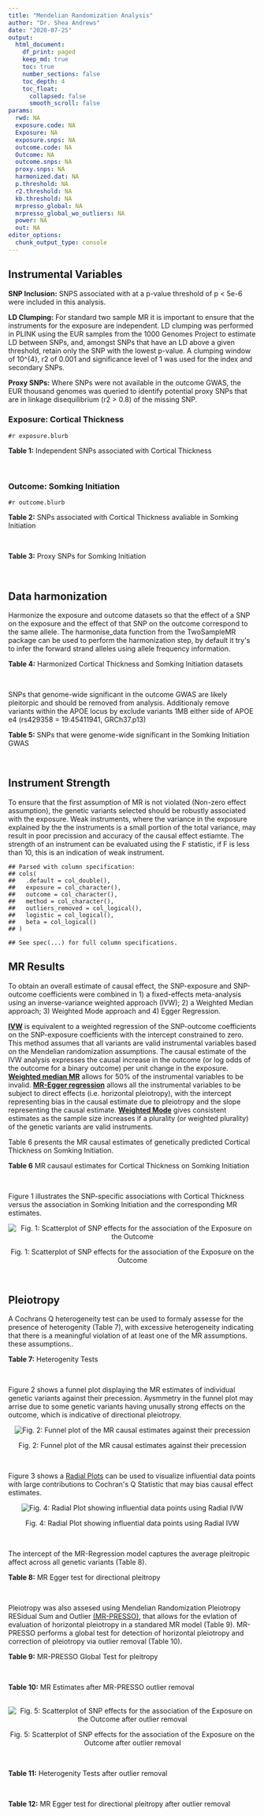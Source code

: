 ```yaml
---
title: "Mendelian Randomization Analysis"
author: "Dr. Shea Andrews"
date: "2020-07-25"
output:
  html_document:
    df_print: paged
    keep_md: true
    toc: true
    number_sections: false
    toc_depth: 4
    toc_float:
      collapsed: false
      smooth_scroll: false
params:
  rwd: NA
  exposure.code: NA
  Exposure: NA
  exposure.snps: NA
  outcome.code: NA
  Outcome: NA
  outcome.snps: NA
  proxy.snps: NA
  harmonized.dat: NA
  p.threshold: NA
  r2.threshold: NA
  kb.threshold: NA
  mrpresso_global: NA
  mrpresso_global_wo_outliers: NA
  power: NA
  out: NA
editor_options:
  chunk_output_type: console
---
```







## Instrumental Variables
**SNP Inclusion:** SNPS associated with at a p-value threshold of p < 5e-6 were included in this analysis.
<br>

**LD Clumping:** For standard two sample MR it is important to ensure that the instruments for the exposure are independent. LD clumping was performed in PLINK using the EUR samples from the 1000 Genomes Project to estimate LD between SNPs, and, amongst SNPs that have an LD above a given threshold, retain only the SNP with the lowest p-value. A clumping window of 10^{4}, r2 of 0.001 and significance level of 1 was used for the index and secondary SNPs.
<br>

**Proxy SNPs:** Where SNPs were not available in the outcome GWAS, the EUR thousand genomes was queried to identify potential proxy SNPs that are in linkage disequilibrium (r2 > 0.8) of the missing SNP.
<br>

### Exposure: Cortical Thickness
`#r exposure.blurb`
<br>

**Table 1:** Independent SNPs associated with Cortical Thickness
<div data-pagedtable="false">
  <script data-pagedtable-source type="application/json">
{"columns":[{"label":["SNP"],"name":[1],"type":["chr"],"align":["left"]},{"label":["CHROM"],"name":[2],"type":["dbl"],"align":["right"]},{"label":["POS"],"name":[3],"type":["dbl"],"align":["right"]},{"label":["REF"],"name":[4],"type":["chr"],"align":["left"]},{"label":["ALT"],"name":[5],"type":["chr"],"align":["left"]},{"label":["AF"],"name":[6],"type":["dbl"],"align":["right"]},{"label":["BETA"],"name":[7],"type":["dbl"],"align":["right"]},{"label":["SE"],"name":[8],"type":["dbl"],"align":["right"]},{"label":["Z"],"name":[9],"type":["dbl"],"align":["right"]},{"label":["P"],"name":[10],"type":["dbl"],"align":["right"]},{"label":["N"],"name":[11],"type":["dbl"],"align":["right"]},{"label":["TRAIT"],"name":[12],"type":["chr"],"align":["left"]}],"data":[{"1":"rs1180331","2":"1","3":"40012184","4":"G","5":"A","6":"0.4610","7":"0.0039","8":"0.0008","9":"4.875000","10":"5.299e-07","11":"32872","12":"Cortical_Thickness"},{"1":"rs556204","2":"1","3":"57595583","4":"G","5":"C","6":"0.1594","7":"-0.0050","8":"0.0010","9":"-5.000000","10":"1.417e-06","11":"32441","12":"Cortical_Thickness"},{"1":"rs2002058","2":"1","3":"58561329","4":"C","5":"T","6":"0.1892","7":"0.0046","8":"0.0010","9":"4.600000","10":"1.289e-06","11":"33089","12":"Cortical_Thickness"},{"1":"rs7549825","2":"1","3":"98554409","4":"A","5":"G","6":"0.3084","7":"0.0040","8":"0.0008","9":"5.000000","10":"2.503e-06","11":"32872","12":"Cortical_Thickness"},{"1":"rs7531555","2":"1","3":"196929310","4":"C","5":"T","6":"0.2386","7":"0.0047","8":"0.0009","9":"5.222222","10":"7.662e-08","11":"32639","12":"Cortical_Thickness"},{"1":"rs6738528","2":"2","3":"27149258","4":"T","5":"A","6":"0.3984","7":"0.0045","8":"0.0008","9":"5.625000","10":"7.324e-09","11":"32872","12":"Cortical_Thickness"},{"1":"rs3770776","2":"2","3":"37150793","4":"A","5":"G","6":"0.4299","7":"0.0039","8":"0.0008","9":"4.875000","10":"3.170e-07","11":"32872","12":"Cortical_Thickness"},{"1":"rs11692435","2":"2","3":"98275354","4":"G","5":"A","6":"0.0910","7":"-0.0091","8":"0.0015","9":"-6.066667","10":"3.179e-10","11":"29128","12":"Cortical_Thickness"},{"1":"rs533577","2":"3","3":"39489651","4":"C","5":"T","6":"0.4935","7":"-0.0050","8":"0.0008","9":"-6.250000","10":"8.426e-11","11":"32872","12":"Cortical_Thickness"},{"1":"rs11708974","2":"3","3":"64395184","4":"C","5":"T","6":"0.4778","7":"0.0035","8":"0.0008","9":"4.375000","10":"4.070e-06","11":"32872","12":"Cortical_Thickness"},{"1":"rs2636563","2":"3","3":"183939044","4":"G","5":"C","6":"0.2416","7":"0.0044","8":"0.0009","9":"4.888889","10":"2.299e-06","11":"31046","12":"Cortical_Thickness"},{"1":"rs10016059","2":"4","3":"2405007","4":"T","5":"C","6":"0.3379","7":"0.0038","8":"0.0008","9":"4.750000","10":"4.994e-06","11":"32441","12":"Cortical_Thickness"},{"1":"rs7657284","2":"4","3":"39688694","4":"A","5":"C","6":"0.2465","7":"0.0044","8":"0.0009","9":"4.888890","10":"2.680e-07","11":"32872","12":"Cortical_Thickness"},{"1":"rs7683042","2":"4","3":"46999235","4":"A","5":"G","6":"0.4028","7":"-0.0036","8":"0.0008","9":"-4.500000","10":"3.852e-06","11":"32872","12":"Cortical_Thickness"},{"1":"rs13107325","2":"4","3":"103188709","4":"C","5":"T","6":"0.0707","7":"-0.0076","8":"0.0015","9":"-5.066667","10":"5.054e-07","11":"32872","12":"Cortical_Thickness"},{"1":"rs35021943","2":"4","3":"121643239","4":"A","5":"C","6":"0.2422","7":"0.0051","8":"0.0009","9":"5.666670","10":"2.979e-09","11":"32872","12":"Cortical_Thickness"},{"1":"rs40565","2":"5","3":"55828636","4":"C","5":"T","6":"0.8108","7":"0.0048","8":"0.0010","9":"4.800000","10":"5.911e-07","11":"32249","12":"Cortical_Thickness"},{"1":"rs2744449","2":"6","3":"52951185","4":"G","5":"C","6":"0.9107","7":"0.0059","8":"0.0013","9":"4.538462","10":"4.452e-06","11":"33281","12":"Cortical_Thickness"},{"1":"rs194833","2":"7","3":"103761274","4":"G","5":"T","6":"0.4771","7":"-0.0035","8":"0.0008","9":"-4.375000","10":"3.614e-06","11":"32486","12":"Cortical_Thickness"},{"1":"rs6961970","2":"7","3":"113901132","4":"C","5":"A","6":"0.2334","7":"0.0041","8":"0.0009","9":"4.555556","10":"2.411e-06","11":"32872","12":"Cortical_Thickness"},{"1":"rs724265","2":"8","3":"8219182","4":"G","5":"A","6":"0.6272","7":"0.0041","8":"0.0008","9":"5.125000","10":"1.012e-07","11":"32872","12":"Cortical_Thickness"},{"1":"rs3200031","2":"8","3":"26227484","4":"C","5":"T","6":"0.0773","7":"0.0071","8":"0.0014","9":"5.071429","10":"5.526e-07","11":"32872","12":"Cortical_Thickness"},{"1":"rs7824177","2":"8","3":"110585288","4":"A","5":"G","6":"0.1616","7":"-0.0059","8":"0.0010","9":"-5.900000","10":"8.922e-09","11":"32872","12":"Cortical_Thickness"},{"1":"rs12543282","2":"8","3":"144627241","4":"C","5":"T","6":"0.2395","7":"0.0043","8":"0.0009","9":"4.777778","10":"4.087e-06","11":"32764","12":"Cortical_Thickness"},{"1":"rs35025323","2":"10","3":"97089991","4":"T","5":"C","6":"0.1210","7":"-0.0054","8":"0.0011","9":"-4.909090","10":"1.762e-06","11":"32872","12":"Cortical_Thickness"},{"1":"rs4296031","2":"11","3":"42540012","4":"G","5":"A","6":"0.8037","7":"-0.0044","8":"0.0010","9":"-4.400000","10":"3.779e-06","11":"32486","12":"Cortical_Thickness"},{"1":"rs7957460","2":"12","3":"32945835","4":"G","5":"A","6":"0.6732","7":"-0.0037","8":"0.0008","9":"-4.625000","10":"2.960e-06","11":"32512","12":"Cortical_Thickness"},{"1":"rs12815451","2":"12","3":"51738706","4":"T","5":"C","6":"0.1519","7":"0.0070","8":"0.0015","9":"4.666670","10":"3.201e-06","11":"20004","12":"Cortical_Thickness"},{"1":"rs1558801","2":"12","3":"109036359","4":"A","5":"C","6":"0.3852","7":"-0.0041","8":"0.0009","9":"-4.555560","10":"2.204e-06","11":"30860","12":"Cortical_Thickness"},{"1":"rs4772440","2":"13","3":"102712476","4":"C","5":"T","6":"0.4224","7":"-0.0036","8":"0.0008","9":"-4.500000","10":"3.102e-06","11":"32872","12":"Cortical_Thickness"},{"1":"rs1742401","2":"16","3":"1971601","4":"G","5":"A","6":"0.3809","7":"-0.0038","8":"0.0008","9":"-4.750000","10":"7.050e-07","11":"32764","12":"Cortical_Thickness"},{"1":"rs734957","2":"17","3":"2612584","4":"G","5":"A","6":"0.2235","7":"0.0066","8":"0.0012","9":"5.500000","10":"6.126e-08","11":"22106","12":"Cortical_Thickness"},{"1":"rs11656696","2":"17","3":"10033679","4":"C","5":"A","6":"0.4288","7":"0.0040","8":"0.0008","9":"5.000000","10":"2.117e-07","11":"32512","12":"Cortical_Thickness"},{"1":"rs7215205","2":"17","3":"29818258","4":"T","5":"C","6":"0.6326","7":"-0.0036","8":"0.0008","9":"-4.500000","10":"3.115e-06","11":"32680","12":"Cortical_Thickness"},{"1":"rs2316766","2":"17","3":"43919068","4":"G","5":"T","6":"0.2098","7":"0.0069","8":"0.0011","9":"6.272727","10":"2.903e-10","11":"26063","12":"Cortical_Thickness"},{"1":"rs117826338","2":"19","3":"5904353","4":"C","5":"T","6":"0.1353","7":"0.0062","8":"0.0012","9":"5.166667","10":"9.902e-08","11":"30012","12":"Cortical_Thickness"},{"1":"rs3816046","2":"19","3":"46118127","4":"C","5":"T","6":"0.3206","7":"-0.0041","8":"0.0008","9":"-5.125000","10":"8.464e-07","11":"30344","12":"Cortical_Thickness"},{"1":"rs5994871","2":"22","3":"22091244","4":"C","5":"T","6":"0.7171","7":"0.0042","8":"0.0009","9":"4.666667","10":"8.821e-07","11":"32872","12":"Cortical_Thickness"},{"1":"rs5756894","2":"22","3":"38450136","4":"C","5":"A","6":"0.6043","7":"0.0035","8":"0.0008","9":"4.375000","10":"4.741e-06","11":"32872","12":"Cortical_Thickness"}],"options":{"columns":{"min":{},"max":[10]},"rows":{"min":[10],"max":[10]},"pages":{}}}
  </script>
</div>
<br>

### Outcome: Somking Initiation
`#r outcome.blurb`
<br>

**Table 2:** SNPs associated with Cortical Thickness avaliable in Somking Initiation
<div data-pagedtable="false">
  <script data-pagedtable-source type="application/json">
{"columns":[{"label":["SNP"],"name":[1],"type":["chr"],"align":["left"]},{"label":["CHROM"],"name":[2],"type":["dbl"],"align":["right"]},{"label":["POS"],"name":[3],"type":["dbl"],"align":["right"]},{"label":["REF"],"name":[4],"type":["chr"],"align":["left"]},{"label":["ALT"],"name":[5],"type":["chr"],"align":["left"]},{"label":["AF"],"name":[6],"type":["dbl"],"align":["right"]},{"label":["BETA"],"name":[7],"type":["dbl"],"align":["right"]},{"label":["SE"],"name":[8],"type":["dbl"],"align":["right"]},{"label":["Z"],"name":[9],"type":["dbl"],"align":["right"]},{"label":["P"],"name":[10],"type":["dbl"],"align":["right"]},{"label":["N"],"name":[11],"type":["dbl"],"align":["right"]},{"label":["TRAIT"],"name":[12],"type":["chr"],"align":["left"]}],"data":[{"1":"rs1180331","2":"1","3":"40012184","4":"G","5":"A","6":"0.4954640","7":"2.343336e-03","8":"0.0008995530","9":"2.605","10":"9.193e-03","11":"1232091","12":"Smoking_Initiation"},{"1":"rs556204","2":"1","3":"57595583","4":"G","5":"C","6":"0.1137930","7":"-8.340392e-04","8":"0.0009006903","9":"-0.926","10":"3.545e-01","11":"1232091","12":"Smoking_Initiation"},{"1":"rs2002058","2":"1","3":"58561329","4":"C","5":"T","6":"0.1728960","7":"-1.613721e-04","8":"0.0009015199","9":"-0.179","10":"8.581e-01","11":"1232091","12":"Smoking_Initiation"},{"1":"rs7549825","2":"1","3":"98554409","4":"A","5":"G","6":"0.3432840","7":"-1.057190e-03","8":"0.0009004998","9":"-1.174","10":"2.403e-01","11":"1232091","12":"Smoking_Initiation"},{"1":"rs7531555","2":"1","3":"196929310","4":"C","5":"T","6":"0.2500000","7":"9.591199e-04","8":"0.0009005821","9":"1.065","10":"2.871e-01","11":"1232091","12":"Smoking_Initiation"},{"1":"rs6738528","2":"2","3":"27149258","4":"T","5":"A","6":"0.4217790","7":"-2.920159e-04","8":"0.0009012838","9":"-0.324","10":"7.456e-01","11":"1232091","12":"Smoking_Initiation"},{"1":"rs3770776","2":"2","3":"37150793","4":"A","5":"G","6":"0.4360660","7":"8.448390e-04","8":"0.0009006809","9":"0.938","10":"3.484e-01","11":"1232091","12":"Smoking_Initiation"},{"1":"rs11692435","2":"2","3":"98275354","4":"G","5":"A","6":"0.1408810","7":"5.359933e-03","8":"0.0008991668","9":"5.961","10":"2.503e-09","11":"1227673","12":"Smoking_Initiation"},{"1":"rs533577","2":"3","3":"39489651","4":"C","5":"T","6":"0.4492390","7":"-3.433615e-04","8":"0.0009012113","9":"-0.381","10":"7.035e-01","11":"1232091","12":"Smoking_Initiation"},{"1":"rs11708974","2":"3","3":"64395184","4":"C","5":"T","6":"0.4664220","7":"1.992185e-04","8":"0.0009014411","9":"0.221","10":"8.250e-01","11":"1232091","12":"Smoking_Initiation"},{"1":"rs2636563","2":"3","3":"183939044","4":"G","5":"C","6":"0.2218770","7":"1.971490e-03","8":"0.0008998130","9":"2.191","10":"2.848e-02","11":"1232091","12":"Smoking_Initiation"},{"1":"rs10016059","2":"4","3":"2405007","4":"T","5":"C","6":"0.3435910","7":"6.729270e-04","8":"0.0009008394","9":"0.747","10":"4.549e-01","11":"1232091","12":"Smoking_Initiation"},{"1":"rs7657284","2":"4","3":"39688694","4":"A","5":"C","6":"0.2721680","7":"4.532390e-04","8":"0.0009010721","9":"0.503","10":"6.149e-01","11":"1232091","12":"Smoking_Initiation"},{"1":"rs7683042","2":"4","3":"46999235","4":"A","5":"G","6":"0.3111070","7":"2.597410e-03","8":"0.0008993786","9":"2.888","10":"3.878e-03","11":"1232091","12":"Smoking_Initiation"},{"1":"rs13107325","2":"4","3":"103188709","4":"C","5":"T","6":"0.0473169","7":"-1.173230e-03","8":"0.0009004065","9":"-1.303","10":"1.927e-01","11":"1232091","12":"Smoking_Initiation"},{"1":"rs35021943","2":"4","3":"121643239","4":"A","5":"C","6":"0.2241190","7":"-4.267660e-03","8":"0.0008982659","9":"-4.751","10":"2.025e-06","11":"1232091","12":"Smoking_Initiation"},{"1":"rs40565","2":"5","3":"55828636","4":"C","5":"T","6":"0.7925280","7":"9.663179e-04","8":"0.0009005758","9":"1.073","10":"2.834e-01","11":"1232091","12":"Smoking_Initiation"},{"1":"rs2744449","2":"6","3":"52951185","4":"G","5":"C","6":"0.8856880","7":"-3.466650e-03","8":"0.0008987944","9":"-3.857","10":"1.149e-04","11":"1232091","12":"Smoking_Initiation"},{"1":"rs194833","2":"7","3":"103761274","4":"G","5":"T","6":"0.4821750","7":"4.141007e-05","8":"0.0012940648","9":"0.032","10":"9.744e-01","11":"599289","12":"Smoking_Initiation"},{"1":"rs6961970","2":"7","3":"113901132","4":"C","5":"A","6":"0.2094840","7":"1.799871e-03","8":"0.0008999355","9":"2.000","10":"4.553e-02","11":"1232091","12":"Smoking_Initiation"},{"1":"rs724265","2":"8","3":"8219182","4":"G","5":"A","6":"0.5889940","7":"2.526765e-03","8":"0.0012898239","9":"1.959","10":"5.013e-02","11":"599289","12":"Smoking_Initiation"},{"1":"rs3200031","2":"8","3":"26227484","4":"C","5":"T","6":"0.0469203","7":"-3.289120e-03","8":"0.0008989122","9":"-3.659","10":"2.528e-04","11":"1232091","12":"Smoking_Initiation"},{"1":"rs7824177","2":"8","3":"110585288","4":"A","5":"G","6":"0.1132660","7":"1.772010e-03","8":"0.0008999554","9":"1.969","10":"4.896e-02","11":"1232091","12":"Smoking_Initiation"},{"1":"rs12543282","2":"8","3":"144627241","4":"C","5":"T","6":"0.2089080","7":"1.900894e-03","8":"0.0012904914","9":"1.473","10":"1.408e-01","11":"599289","12":"Smoking_Initiation"},{"1":"rs35025323","2":"10","3":"97089991","4":"T","5":"C","6":"0.1282610","7":"1.612930e-03","8":"0.0009000714","9":"1.792","10":"7.316e-02","11":"1232091","12":"Smoking_Initiation"},{"1":"rs4296031","2":"11","3":"42540012","4":"G","5":"A","6":"0.7754470","7":"-9.041992e-04","8":"0.0012917131","9":"-0.700","10":"4.839e-01","11":"599289","12":"Smoking_Initiation"},{"1":"rs7957460","2":"12","3":"32945835","4":"G","5":"A","6":"0.6604290","7":"-1.253278e-03","8":"0.0009003431","9":"-1.392","10":"1.639e-01","11":"1232091","12":"Smoking_Initiation"},{"1":"rs12815451","2":"12","3":"51738706","4":"T","5":"C","6":"0.1428310","7":"3.482500e-03","8":"0.0012888608","9":"2.702","10":"6.901e-03","11":"599289","12":"Smoking_Initiation"},{"1":"rs1558801","2":"12","3":"109036359","4":"A","5":"C","6":"0.4324470","7":"-2.302030e-03","8":"0.0008995813","9":"-2.559","10":"1.049e-02","11":"1232091","12":"Smoking_Initiation"},{"1":"rs4772440","2":"13","3":"102712476","4":"C","5":"T","6":"0.4284900","7":"1.958013e-03","8":"0.0008998222","9":"2.176","10":"2.954e-02","11":"1232091","12":"Smoking_Initiation"},{"1":"rs1742401","2":"16","3":"1971601","4":"G","5":"A","6":"0.4508910","7":"-2.855869e-03","8":"0.0008992031","9":"-3.176","10":"1.493e-03","11":"1232091","12":"Smoking_Initiation"},{"1":"rs734957","2":"17","3":"2612584","4":"G","5":"A","6":"0.2633310","7":"3.647018e-03","8":"0.0012886989","9":"2.830","10":"4.659e-03","11":"599289","12":"Smoking_Initiation"},{"1":"rs11656696","2":"17","3":"10033679","4":"C","5":"A","6":"0.4084370","7":"-2.213122e-03","8":"0.0008996433","9":"-2.460","10":"1.390e-02","11":"1232091","12":"Smoking_Initiation"},{"1":"rs7215205","2":"17","3":"29818258","4":"T","5":"C","6":"0.6332610","7":"9.654180e-04","8":"0.0009005767","9":"1.072","10":"2.839e-01","11":"1232091","12":"Smoking_Initiation"},{"1":"rs2316766","2":"17","3":"43919068","4":"G","5":"T","6":"0.1475710","7":"-3.368087e-03","8":"0.0012889731","9":"-2.613","10":"8.970e-03","11":"599289","12":"Smoking_Initiation"},{"1":"rs117826338","2":"19","3":"5904353","4":"C","5":"T","6":"0.1421840","7":"7.773398e-04","8":"0.0009007413","9":"0.863","10":"3.881e-01","11":"1232091","12":"Smoking_Initiation"},{"1":"rs3816046","2":"19","3":"46118127","4":"C","5":"T","6":"0.3054140","7":"-1.059886e-03","8":"0.0009004978","9":"-1.177","10":"2.392e-01","11":"1232091","12":"Smoking_Initiation"},{"1":"rs5994871","2":"22","3":"22091244","4":"C","5":"T","6":"0.7659570","7":"-5.411170e-05","8":"0.0009018617","9":"-0.060","10":"9.522e-01","11":"1232091","12":"Smoking_Initiation"},{"1":"rs5756894","2":"22","3":"38450136","4":"C","5":"A","6":"0.6064680","7":"3.870874e-03","8":"0.0009201032","9":"4.207","10":"2.585e-05","11":"1174994","12":"Smoking_Initiation"}],"options":{"columns":{"min":{},"max":[10]},"rows":{"min":[10],"max":[10]},"pages":{}}}
  </script>
</div>
<br>

**Table 3:** Proxy SNPs for Somking Initiation
<div data-pagedtable="false">
  <script data-pagedtable-source type="application/json">
{"columns":[{"label":["proxy.outcome"],"name":[1],"type":["lgl"],"align":["right"]},{"label":["target_snp"],"name":[2],"type":["lgl"],"align":["right"]},{"label":["proxy_snp"],"name":[3],"type":["lgl"],"align":["right"]},{"label":["ld.r2"],"name":[4],"type":["lgl"],"align":["right"]},{"label":["Dprime"],"name":[5],"type":["lgl"],"align":["right"]},{"label":["ref.proxy"],"name":[6],"type":["lgl"],"align":["right"]},{"label":["alt.proxy"],"name":[7],"type":["lgl"],"align":["right"]},{"label":["CHROM"],"name":[8],"type":["lgl"],"align":["right"]},{"label":["POS"],"name":[9],"type":["lgl"],"align":["right"]},{"label":["ALT.proxy"],"name":[10],"type":["lgl"],"align":["right"]},{"label":["REF.proxy"],"name":[11],"type":["lgl"],"align":["right"]},{"label":["AF"],"name":[12],"type":["lgl"],"align":["right"]},{"label":["BETA"],"name":[13],"type":["lgl"],"align":["right"]},{"label":["SE"],"name":[14],"type":["lgl"],"align":["right"]},{"label":["P"],"name":[15],"type":["lgl"],"align":["right"]},{"label":["N"],"name":[16],"type":["lgl"],"align":["right"]},{"label":["ref"],"name":[17],"type":["lgl"],"align":["right"]},{"label":["alt"],"name":[18],"type":["lgl"],"align":["right"]},{"label":["ALT"],"name":[19],"type":["lgl"],"align":["right"]},{"label":["REF"],"name":[20],"type":["lgl"],"align":["right"]},{"label":["PHASE"],"name":[21],"type":["lgl"],"align":["right"]}],"data":[{"1":"NA","2":"NA","3":"NA","4":"NA","5":"NA","6":"NA","7":"NA","8":"NA","9":"NA","10":"NA","11":"NA","12":"NA","13":"NA","14":"NA","15":"NA","16":"NA","17":"NA","18":"NA","19":"NA","20":"NA","21":"NA"}],"options":{"columns":{"min":{},"max":[10]},"rows":{"min":[10],"max":[10]},"pages":{}}}
  </script>
</div>
<br>

## Data harmonization
Harmonize the exposure and outcome datasets so that the effect of a SNP on the exposure and the effect of that SNP on the outcome correspond to the same allele. The harmonise_data function from the TwoSampleMR package can be used to perform the harmonization step, by default it try's to infer the forward strand alleles using allele frequency information.
<br>

**Table 4:** Harmonized Cortical Thickness and Somking Initiation datasets
<div data-pagedtable="false">
  <script data-pagedtable-source type="application/json">
{"columns":[{"label":["SNP"],"name":[1],"type":["chr"],"align":["left"]},{"label":["effect_allele.exposure"],"name":[2],"type":["chr"],"align":["left"]},{"label":["other_allele.exposure"],"name":[3],"type":["chr"],"align":["left"]},{"label":["effect_allele.outcome"],"name":[4],"type":["chr"],"align":["left"]},{"label":["other_allele.outcome"],"name":[5],"type":["chr"],"align":["left"]},{"label":["beta.exposure"],"name":[6],"type":["dbl"],"align":["right"]},{"label":["beta.outcome"],"name":[7],"type":["dbl"],"align":["right"]},{"label":["eaf.exposure"],"name":[8],"type":["dbl"],"align":["right"]},{"label":["eaf.outcome"],"name":[9],"type":["dbl"],"align":["right"]},{"label":["remove"],"name":[10],"type":["lgl"],"align":["right"]},{"label":["palindromic"],"name":[11],"type":["lgl"],"align":["right"]},{"label":["ambiguous"],"name":[12],"type":["lgl"],"align":["right"]},{"label":["id.outcome"],"name":[13],"type":["chr"],"align":["left"]},{"label":["chr.outcome"],"name":[14],"type":["dbl"],"align":["right"]},{"label":["pos.outcome"],"name":[15],"type":["dbl"],"align":["right"]},{"label":["se.outcome"],"name":[16],"type":["dbl"],"align":["right"]},{"label":["z.outcome"],"name":[17],"type":["dbl"],"align":["right"]},{"label":["pval.outcome"],"name":[18],"type":["dbl"],"align":["right"]},{"label":["samplesize.outcome"],"name":[19],"type":["dbl"],"align":["right"]},{"label":["outcome"],"name":[20],"type":["chr"],"align":["left"]},{"label":["mr_keep.outcome"],"name":[21],"type":["lgl"],"align":["right"]},{"label":["pval_origin.outcome"],"name":[22],"type":["chr"],"align":["left"]},{"label":["chr.exposure"],"name":[23],"type":["dbl"],"align":["right"]},{"label":["pos.exposure"],"name":[24],"type":["dbl"],"align":["right"]},{"label":["se.exposure"],"name":[25],"type":["dbl"],"align":["right"]},{"label":["z.exposure"],"name":[26],"type":["dbl"],"align":["right"]},{"label":["pval.exposure"],"name":[27],"type":["dbl"],"align":["right"]},{"label":["samplesize.exposure"],"name":[28],"type":["dbl"],"align":["right"]},{"label":["exposure"],"name":[29],"type":["chr"],"align":["left"]},{"label":["mr_keep.exposure"],"name":[30],"type":["lgl"],"align":["right"]},{"label":["pval_origin.exposure"],"name":[31],"type":["chr"],"align":["left"]},{"label":["id.exposure"],"name":[32],"type":["chr"],"align":["left"]},{"label":["action"],"name":[33],"type":["dbl"],"align":["right"]},{"label":["mr_keep"],"name":[34],"type":["lgl"],"align":["right"]},{"label":["pt"],"name":[35],"type":["dbl"],"align":["right"]},{"label":["pleitropy_keep"],"name":[36],"type":["lgl"],"align":["right"]},{"label":["mrpresso_RSSobs"],"name":[37],"type":["dbl"],"align":["right"]},{"label":["mrpresso_pval"],"name":[38],"type":["chr"],"align":["left"]},{"label":["mrpresso_keep"],"name":[39],"type":["lgl"],"align":["right"]}],"data":[{"1":"rs10016059","2":"C","3":"T","4":"C","5":"T","6":"0.0038","7":"6.729270e-04","8":"0.3379","9":"0.3435910","10":"FALSE","11":"FALSE","12":"FALSE","13":"1Sb175","14":"4","15":"2405007","16":"0.0009008394","17":"0.747","18":"4.549e-01","19":"1232091","20":"Liu2019smkint23andMe","21":"TRUE","22":"reported","23":"4","24":"2405007","25":"0.0008","26":"4.750000","27":"4.994e-06","28":"32441","29":"Grasby2020thickness","30":"TRUE","31":"reported","32":"4tfEZn","33":"2","34":"TRUE","35":"5e-06","36":"TRUE","37":"4.096554e-07","38":"1","39":"TRUE"},{"1":"rs11656696","2":"A","3":"C","4":"A","5":"C","6":"0.0040","7":"-2.213122e-03","8":"0.4288","9":"0.4084370","10":"FALSE","11":"FALSE","12":"FALSE","13":"1Sb175","14":"17","15":"10033679","16":"0.0008996433","17":"-2.460","18":"1.390e-02","19":"1232091","20":"Liu2019smkint23andMe","21":"TRUE","22":"reported","23":"17","24":"10033679","25":"0.0008","26":"5.000000","27":"2.117e-07","28":"32512","29":"Grasby2020thickness","30":"TRUE","31":"reported","32":"4tfEZn","33":"2","34":"TRUE","35":"5e-06","36":"TRUE","37":"5.331123e-06","38":"0.3478","39":"TRUE"},{"1":"rs11692435","2":"A","3":"G","4":"A","5":"G","6":"-0.0091","7":"5.359933e-03","8":"0.0910","9":"0.1408810","10":"FALSE","11":"FALSE","12":"FALSE","13":"1Sb175","14":"2","15":"98275354","16":"0.0008991668","17":"5.961","18":"2.503e-09","19":"1227673","20":"Liu2019smkint23andMe","21":"TRUE","22":"reported","23":"2","24":"98275354","25":"0.0015","26":"-6.066667","27":"3.179e-10","28":"29128","29":"Grasby2020thickness","30":"TRUE","31":"reported","32":"4tfEZn","33":"2","34":"TRUE","35":"5e-06","36":"FALSE","37":"NA","38":"NA","39":"NA"},{"1":"rs11708974","2":"T","3":"C","4":"T","5":"C","6":"0.0035","7":"1.992185e-04","8":"0.4778","9":"0.4664220","10":"FALSE","11":"FALSE","12":"FALSE","13":"1Sb175","14":"3","15":"64395184","16":"0.0009014411","17":"0.221","18":"8.250e-01","19":"1232091","20":"Liu2019smkint23andMe","21":"TRUE","22":"reported","23":"3","24":"64395184","25":"0.0008","26":"4.375000","27":"4.070e-06","28":"32872","29":"Grasby2020thickness","30":"TRUE","31":"reported","32":"4tfEZn","33":"2","34":"TRUE","35":"5e-06","36":"TRUE","37":"2.571562e-08","38":"1","39":"TRUE"},{"1":"rs117826338","2":"T","3":"C","4":"T","5":"C","6":"0.0062","7":"7.773398e-04","8":"0.1353","9":"0.1421840","10":"FALSE","11":"FALSE","12":"FALSE","13":"1Sb175","14":"19","15":"5904353","16":"0.0009007413","17":"0.863","18":"3.881e-01","19":"1232091","20":"Liu2019smkint23andMe","21":"TRUE","22":"reported","23":"19","24":"5904353","25":"0.0012","26":"5.166667","27":"9.902e-08","28":"30012","29":"Grasby2020thickness","30":"TRUE","31":"reported","32":"4tfEZn","33":"2","34":"TRUE","35":"5e-06","36":"TRUE","37":"5.494427e-07","38":"1","39":"TRUE"},{"1":"rs1180331","2":"A","3":"G","4":"A","5":"G","6":"0.0039","7":"2.343336e-03","8":"0.4610","9":"0.4954640","10":"FALSE","11":"FALSE","12":"FALSE","13":"1Sb175","14":"1","15":"40012184","16":"0.0008995530","17":"2.605","18":"9.193e-03","19":"1232091","20":"Liu2019smkint23andMe","21":"TRUE","22":"reported","23":"1","24":"40012184","25":"0.0008","26":"4.875000","27":"5.299e-07","28":"32872","29":"Grasby2020thickness","30":"TRUE","31":"reported","32":"4tfEZn","33":"2","34":"TRUE","35":"5e-06","36":"TRUE","37":"5.494107e-06","38":"0.3293","39":"TRUE"},{"1":"rs12543282","2":"T","3":"C","4":"T","5":"C","6":"0.0043","7":"1.900894e-03","8":"0.2395","9":"0.2089080","10":"FALSE","11":"FALSE","12":"FALSE","13":"1Sb175","14":"8","15":"144627241","16":"0.0012904914","17":"1.473","18":"1.408e-01","19":"599289","20":"Liu2019smkint23andMe","21":"TRUE","22":"reported","23":"8","24":"144627241","25":"0.0009","26":"4.777778","27":"4.087e-06","28":"32764","29":"Grasby2020thickness","30":"TRUE","31":"reported","32":"4tfEZn","33":"2","34":"TRUE","35":"5e-06","36":"TRUE","37":"3.504637e-06","38":"1","39":"TRUE"},{"1":"rs12815451","2":"C","3":"T","4":"C","5":"T","6":"0.0070","7":"3.482500e-03","8":"0.1519","9":"0.1428310","10":"FALSE","11":"FALSE","12":"FALSE","13":"1Sb175","14":"12","15":"51738706","16":"0.0012888608","17":"2.702","18":"6.901e-03","19":"599289","20":"Liu2019smkint23andMe","21":"TRUE","22":"reported","23":"12","24":"51738706","25":"0.0015","26":"4.666670","27":"3.201e-06","28":"20004","29":"Grasby2020thickness","30":"TRUE","31":"reported","32":"4tfEZn","33":"2","34":"TRUE","35":"5e-06","36":"TRUE","37":"1.231699e-05","38":"0.2738","39":"TRUE"},{"1":"rs13107325","2":"T","3":"C","4":"T","5":"C","6":"-0.0076","7":"-1.173230e-03","8":"0.0707","9":"0.0473169","10":"FALSE","11":"FALSE","12":"FALSE","13":"1Sb175","14":"4","15":"103188709","16":"0.0009004065","17":"-1.303","18":"1.927e-01","19":"1232091","20":"Liu2019smkint23andMe","21":"TRUE","22":"reported","23":"4","24":"103188709","25":"0.0015","26":"-5.066667","27":"5.054e-07","28":"32872","29":"Grasby2020thickness","30":"TRUE","31":"reported","32":"4tfEZn","33":"2","34":"TRUE","35":"5e-06","36":"TRUE","37":"1.373396e-06","38":"1","39":"TRUE"},{"1":"rs1558801","2":"C","3":"A","4":"C","5":"A","6":"-0.0041","7":"-2.302030e-03","8":"0.3852","9":"0.4324470","10":"FALSE","11":"FALSE","12":"FALSE","13":"1Sb175","14":"12","15":"109036359","16":"0.0008995813","17":"-2.559","18":"1.049e-02","19":"1232091","20":"Liu2019smkint23andMe","21":"TRUE","22":"reported","23":"12","24":"109036359","25":"0.0009","26":"-4.555560","27":"2.204e-06","28":"30860","29":"Grasby2020thickness","30":"TRUE","31":"reported","32":"4tfEZn","33":"2","34":"TRUE","35":"5e-06","36":"TRUE","37":"5.309898e-06","38":"0.4107","39":"TRUE"},{"1":"rs1742401","2":"A","3":"G","4":"A","5":"G","6":"-0.0038","7":"-2.855869e-03","8":"0.3809","9":"0.4508910","10":"FALSE","11":"FALSE","12":"FALSE","13":"1Sb175","14":"16","15":"1971601","16":"0.0008992031","17":"-3.176","18":"1.493e-03","19":"1232091","20":"Liu2019smkint23andMe","21":"TRUE","22":"reported","23":"16","24":"1971601","25":"0.0008","26":"-4.750000","27":"7.050e-07","28":"32764","29":"Grasby2020thickness","30":"TRUE","31":"reported","32":"4tfEZn","33":"2","34":"TRUE","35":"5e-06","36":"TRUE","37":"8.209473e-06","38":"0.0592","39":"TRUE"},{"1":"rs194833","2":"T","3":"G","4":"T","5":"G","6":"-0.0035","7":"4.141007e-05","8":"0.4771","9":"0.4821750","10":"FALSE","11":"FALSE","12":"FALSE","13":"1Sb175","14":"7","15":"103761274","16":"0.0012940648","17":"0.032","18":"9.744e-01","19":"599289","20":"Liu2019smkint23andMe","21":"TRUE","22":"reported","23":"7","24":"103761274","25":"0.0008","26":"-4.375000","27":"3.614e-06","28":"32486","29":"Grasby2020thickness","30":"TRUE","31":"reported","32":"4tfEZn","33":"2","34":"TRUE","35":"5e-06","36":"TRUE","37":"6.969324e-09","38":"1","39":"TRUE"},{"1":"rs2002058","2":"T","3":"C","4":"T","5":"C","6":"0.0046","7":"-1.613721e-04","8":"0.1892","9":"0.1728960","10":"FALSE","11":"FALSE","12":"FALSE","13":"1Sb175","14":"1","15":"58561329","16":"0.0009015199","17":"-0.179","18":"8.581e-01","19":"1232091","20":"Liu2019smkint23andMe","21":"TRUE","22":"reported","23":"1","24":"58561329","25":"0.0010","26":"4.600000","27":"1.289e-06","28":"33089","29":"Grasby2020thickness","30":"TRUE","31":"reported","32":"4tfEZn","33":"2","34":"TRUE","35":"5e-06","36":"TRUE","37":"4.926176e-08","38":"1","39":"TRUE"},{"1":"rs2316766","2":"T","3":"G","4":"T","5":"G","6":"0.0069","7":"-3.368087e-03","8":"0.2098","9":"0.1475710","10":"FALSE","11":"FALSE","12":"FALSE","13":"1Sb175","14":"17","15":"43919068","16":"0.0012889731","17":"-2.613","18":"8.970e-03","19":"599289","20":"Liu2019smkint23andMe","21":"TRUE","22":"reported","23":"17","24":"43919068","25":"0.0011","26":"6.272727","27":"2.903e-10","28":"26063","29":"Grasby2020thickness","30":"TRUE","31":"reported","32":"4tfEZn","33":"2","34":"TRUE","35":"5e-06","36":"TRUE","37":"1.265931e-05","38":"0.2516","39":"TRUE"},{"1":"rs2636563","2":"C","3":"G","4":"C","5":"G","6":"0.0044","7":"1.971490e-03","8":"0.2416","9":"0.2218770","10":"FALSE","11":"TRUE","12":"FALSE","13":"1Sb175","14":"3","15":"183939044","16":"0.0008998130","17":"2.191","18":"2.848e-02","19":"1232091","20":"Liu2019smkint23andMe","21":"TRUE","22":"reported","23":"3","24":"183939044","25":"0.0009","26":"4.888889","27":"2.299e-06","28":"31046","29":"Grasby2020thickness","30":"TRUE","31":"reported","32":"4tfEZn","33":"2","34":"TRUE","35":"5e-06","36":"TRUE","37":"3.878568e-06","38":"1","39":"TRUE"},{"1":"rs2744449","2":"C","3":"G","4":"C","5":"G","6":"0.0059","7":"-3.466650e-03","8":"0.9107","9":"0.8856880","10":"FALSE","11":"TRUE","12":"FALSE","13":"1Sb175","14":"6","15":"52951185","16":"0.0008987944","17":"-3.857","18":"1.149e-04","19":"1232091","20":"Liu2019smkint23andMe","21":"TRUE","22":"reported","23":"6","24":"52951185","25":"0.0013","26":"4.538462","27":"4.452e-06","28":"33281","29":"Grasby2020thickness","30":"TRUE","31":"reported","32":"4tfEZn","33":"2","34":"TRUE","35":"5e-06","36":"TRUE","37":"1.373457e-05","38":"<0.0037","39":"FALSE"},{"1":"rs3200031","2":"T","3":"C","4":"T","5":"C","6":"0.0071","7":"-3.289120e-03","8":"0.0773","9":"0.0469203","10":"FALSE","11":"FALSE","12":"FALSE","13":"1Sb175","14":"8","15":"26227484","16":"0.0008989122","17":"-3.659","18":"2.528e-04","19":"1232091","20":"Liu2019smkint23andMe","21":"TRUE","22":"reported","23":"8","24":"26227484","25":"0.0014","26":"5.071429","27":"5.526e-07","28":"32872","29":"Grasby2020thickness","30":"TRUE","31":"reported","32":"4tfEZn","33":"2","34":"TRUE","35":"5e-06","36":"TRUE","37":"1.304947e-05","38":"<0.0037","39":"FALSE"},{"1":"rs35021943","2":"C","3":"A","4":"C","5":"A","6":"0.0051","7":"-4.267660e-03","8":"0.2422","9":"0.2241190","10":"FALSE","11":"FALSE","12":"FALSE","13":"1Sb175","14":"4","15":"121643239","16":"0.0008982659","17":"-4.751","18":"2.025e-06","19":"1232091","20":"Liu2019smkint23andMe","21":"TRUE","22":"reported","23":"4","24":"121643239","25":"0.0009","26":"5.666670","27":"2.979e-09","28":"32872","29":"Grasby2020thickness","30":"TRUE","31":"reported","32":"4tfEZn","33":"2","34":"TRUE","35":"5e-06","36":"TRUE","37":"2.008280e-05","38":"<0.0037","39":"FALSE"},{"1":"rs35025323","2":"C","3":"T","4":"C","5":"T","6":"-0.0054","7":"1.612930e-03","8":"0.1210","9":"0.1282610","10":"FALSE","11":"FALSE","12":"FALSE","13":"1Sb175","14":"10","15":"97089991","16":"0.0009000714","17":"1.792","18":"7.316e-02","19":"1232091","20":"Liu2019smkint23andMe","21":"TRUE","22":"reported","23":"10","24":"97089991","25":"0.0011","26":"-4.909090","27":"1.762e-06","28":"32872","29":"Grasby2020thickness","30":"TRUE","31":"reported","32":"4tfEZn","33":"2","34":"TRUE","35":"5e-06","36":"TRUE","37":"3.039669e-06","38":"1","39":"TRUE"},{"1":"rs3770776","2":"G","3":"A","4":"G","5":"A","6":"0.0039","7":"8.448390e-04","8":"0.4299","9":"0.4360660","10":"FALSE","11":"FALSE","12":"FALSE","13":"1Sb175","14":"2","15":"37150793","16":"0.0009006809","17":"0.938","18":"3.484e-01","19":"1232091","20":"Liu2019smkint23andMe","21":"TRUE","22":"reported","23":"2","24":"37150793","25":"0.0008","26":"4.875000","27":"3.170e-07","28":"32872","29":"Grasby2020thickness","30":"TRUE","31":"reported","32":"4tfEZn","33":"2","34":"TRUE","35":"5e-06","36":"TRUE","37":"6.640645e-07","38":"1","39":"TRUE"},{"1":"rs3816046","2":"T","3":"C","4":"T","5":"C","6":"-0.0041","7":"-1.059886e-03","8":"0.3206","9":"0.3054140","10":"FALSE","11":"FALSE","12":"FALSE","13":"1Sb175","14":"19","15":"46118127","16":"0.0009004978","17":"-1.177","18":"2.392e-01","19":"1232091","20":"Liu2019smkint23andMe","21":"TRUE","22":"reported","23":"19","24":"46118127","25":"0.0008","26":"-5.125000","27":"8.464e-07","28":"30344","29":"Grasby2020thickness","30":"TRUE","31":"reported","32":"4tfEZn","33":"2","34":"TRUE","35":"5e-06","36":"TRUE","37":"1.069403e-06","38":"1","39":"TRUE"},{"1":"rs40565","2":"T","3":"C","4":"T","5":"C","6":"0.0048","7":"9.663179e-04","8":"0.8108","9":"0.7925280","10":"FALSE","11":"FALSE","12":"FALSE","13":"1Sb175","14":"5","15":"55828636","16":"0.0009005758","17":"1.073","18":"2.834e-01","19":"1232091","20":"Liu2019smkint23andMe","21":"TRUE","22":"reported","23":"5","24":"55828636","25":"0.0010","26":"4.800000","27":"5.911e-07","28":"32249","29":"Grasby2020thickness","30":"TRUE","31":"reported","32":"4tfEZn","33":"2","34":"TRUE","35":"5e-06","36":"TRUE","37":"8.794515e-07","38":"1","39":"TRUE"},{"1":"rs4296031","2":"A","3":"G","4":"A","5":"G","6":"-0.0044","7":"-9.041992e-04","8":"0.8037","9":"0.7754470","10":"FALSE","11":"FALSE","12":"FALSE","13":"1Sb175","14":"11","15":"42540012","16":"0.0012917131","17":"-0.700","18":"4.839e-01","19":"599289","20":"Liu2019smkint23andMe","21":"TRUE","22":"reported","23":"11","24":"42540012","25":"0.0010","26":"-4.400000","27":"3.779e-06","28":"32486","29":"Grasby2020thickness","30":"TRUE","31":"reported","32":"4tfEZn","33":"2","34":"TRUE","35":"5e-06","36":"TRUE","37":"7.443391e-07","38":"1","39":"TRUE"},{"1":"rs4772440","2":"T","3":"C","4":"T","5":"C","6":"-0.0036","7":"1.958013e-03","8":"0.4224","9":"0.4284900","10":"FALSE","11":"FALSE","12":"FALSE","13":"1Sb175","14":"13","15":"102712476","16":"0.0008998222","17":"2.176","18":"2.954e-02","19":"1232091","20":"Liu2019smkint23andMe","21":"TRUE","22":"reported","23":"13","24":"102712476","25":"0.0008","26":"-4.500000","27":"3.102e-06","28":"32872","29":"Grasby2020thickness","30":"TRUE","31":"reported","32":"4tfEZn","33":"2","34":"TRUE","35":"5e-06","36":"TRUE","37":"4.142059e-06","38":"0.8658","39":"TRUE"},{"1":"rs533577","2":"T","3":"C","4":"T","5":"C","6":"-0.0050","7":"-3.433615e-04","8":"0.4935","9":"0.4492390","10":"FALSE","11":"FALSE","12":"FALSE","13":"1Sb175","14":"3","15":"39489651","16":"0.0009012113","17":"-0.381","18":"7.035e-01","19":"1232091","20":"Liu2019smkint23andMe","21":"TRUE","22":"reported","23":"3","24":"39489651","25":"0.0008","26":"-6.250000","27":"8.426e-11","28":"32872","29":"Grasby2020thickness","30":"TRUE","31":"reported","32":"4tfEZn","33":"2","34":"TRUE","35":"5e-06","36":"TRUE","37":"8.630949e-08","38":"1","39":"TRUE"},{"1":"rs556204","2":"C","3":"G","4":"C","5":"G","6":"-0.0050","7":"-8.340392e-04","8":"0.1594","9":"0.1137930","10":"FALSE","11":"TRUE","12":"FALSE","13":"1Sb175","14":"1","15":"57595583","16":"0.0009006903","17":"-0.926","18":"3.545e-01","19":"1232091","20":"Liu2019smkint23andMe","21":"TRUE","22":"reported","23":"1","24":"57595583","25":"0.0010","26":"-5.000000","27":"1.417e-06","28":"32441","29":"Grasby2020thickness","30":"TRUE","31":"reported","32":"4tfEZn","33":"2","34":"TRUE","35":"5e-06","36":"TRUE","37":"6.417135e-07","38":"1","39":"TRUE"},{"1":"rs5756894","2":"A","3":"C","4":"A","5":"C","6":"0.0035","7":"3.870874e-03","8":"0.6043","9":"0.6064680","10":"FALSE","11":"FALSE","12":"FALSE","13":"1Sb175","14":"22","15":"38450136","16":"0.0009201032","17":"4.207","18":"2.585e-05","19":"1174994","20":"Liu2019smkint23andMe","21":"TRUE","22":"reported","23":"22","24":"38450136","25":"0.0008","26":"4.375000","27":"4.741e-06","28":"32872","29":"Grasby2020thickness","30":"TRUE","31":"reported","32":"4tfEZn","33":"2","34":"TRUE","35":"5e-06","36":"TRUE","37":"1.512584e-05","38":"<0.0037","39":"FALSE"},{"1":"rs5994871","2":"T","3":"C","4":"T","5":"C","6":"0.0042","7":"-5.411170e-05","8":"0.7171","9":"0.7659570","10":"FALSE","11":"FALSE","12":"FALSE","13":"1Sb175","14":"22","15":"22091244","16":"0.0009018617","17":"-0.060","18":"9.522e-01","19":"1232091","20":"Liu2019smkint23andMe","21":"TRUE","22":"reported","23":"22","24":"22091244","25":"0.0009","26":"4.666667","27":"8.821e-07","28":"32872","29":"Grasby2020thickness","30":"TRUE","31":"reported","32":"4tfEZn","33":"2","34":"TRUE","35":"5e-06","36":"TRUE","37":"1.129276e-08","38":"1","39":"TRUE"},{"1":"rs6738528","2":"A","3":"T","4":"A","5":"T","6":"0.0045","7":"-2.920159e-04","8":"0.3984","9":"0.4217790","10":"FALSE","11":"TRUE","12":"TRUE","13":"1Sb175","14":"2","15":"27149258","16":"0.0009012838","17":"-0.324","18":"7.456e-01","19":"1232091","20":"Liu2019smkint23andMe","21":"TRUE","22":"reported","23":"2","24":"27149258","25":"0.0008","26":"5.625000","27":"7.324e-09","28":"32872","29":"Grasby2020thickness","30":"TRUE","31":"reported","32":"4tfEZn","33":"2","34":"FALSE","35":"5e-06","36":"TRUE","37":"NA","38":"NA","39":"NA"},{"1":"rs6961970","2":"A","3":"C","4":"A","5":"C","6":"0.0041","7":"1.799871e-03","8":"0.2334","9":"0.2094840","10":"FALSE","11":"FALSE","12":"FALSE","13":"1Sb175","14":"7","15":"113901132","16":"0.0008999355","17":"2.000","18":"4.553e-02","19":"1232091","20":"Liu2019smkint23andMe","21":"TRUE","22":"reported","23":"7","24":"113901132","25":"0.0009","26":"4.555556","27":"2.411e-06","28":"32872","29":"Grasby2020thickness","30":"TRUE","31":"reported","32":"4tfEZn","33":"2","34":"TRUE","35":"5e-06","36":"TRUE","37":"3.206990e-06","38":"1","39":"TRUE"},{"1":"rs7215205","2":"C","3":"T","4":"C","5":"T","6":"-0.0036","7":"9.654180e-04","8":"0.6326","9":"0.6332610","10":"FALSE","11":"FALSE","12":"FALSE","13":"1Sb175","14":"17","15":"29818258","16":"0.0009005767","17":"1.072","18":"2.839e-01","19":"1232091","20":"Liu2019smkint23andMe","21":"TRUE","22":"reported","23":"17","24":"29818258","25":"0.0008","26":"-4.500000","27":"3.115e-06","28":"32680","29":"Grasby2020thickness","30":"TRUE","31":"reported","32":"4tfEZn","33":"2","34":"TRUE","35":"5e-06","36":"TRUE","37":"1.051489e-06","38":"1","39":"TRUE"},{"1":"rs724265","2":"A","3":"G","4":"A","5":"G","6":"0.0041","7":"2.526765e-03","8":"0.6272","9":"0.5889940","10":"FALSE","11":"FALSE","12":"FALSE","13":"1Sb175","14":"8","15":"8219182","16":"0.0012898239","17":"1.959","18":"5.013e-02","19":"599289","20":"Liu2019smkint23andMe","21":"TRUE","22":"reported","23":"8","24":"8219182","25":"0.0008","26":"5.125000","27":"1.012e-07","28":"32872","29":"Grasby2020thickness","30":"TRUE","31":"reported","32":"4tfEZn","33":"2","34":"TRUE","35":"5e-06","36":"TRUE","37":"6.275588e-06","38":"1","39":"TRUE"},{"1":"rs734957","2":"A","3":"G","4":"A","5":"G","6":"0.0066","7":"3.647018e-03","8":"0.2235","9":"0.2633310","10":"FALSE","11":"FALSE","12":"FALSE","13":"1Sb175","14":"17","15":"2612584","16":"0.0012886989","17":"2.830","18":"4.659e-03","19":"599289","20":"Liu2019smkint23andMe","21":"TRUE","22":"reported","23":"17","24":"2612584","25":"0.0012","26":"5.500000","27":"6.126e-08","28":"22106","29":"Grasby2020thickness","30":"TRUE","31":"reported","32":"4tfEZn","33":"2","34":"TRUE","35":"5e-06","36":"TRUE","37":"1.347720e-05","38":"0.1739","39":"TRUE"},{"1":"rs7531555","2":"T","3":"C","4":"T","5":"C","6":"0.0047","7":"9.591199e-04","8":"0.2386","9":"0.2500000","10":"FALSE","11":"FALSE","12":"FALSE","13":"1Sb175","14":"1","15":"196929310","16":"0.0009005821","17":"1.065","18":"2.871e-01","19":"1232091","20":"Liu2019smkint23andMe","21":"TRUE","22":"reported","23":"1","24":"196929310","25":"0.0009","26":"5.222222","27":"7.662e-08","28":"32639","29":"Grasby2020thickness","30":"TRUE","31":"reported","32":"4tfEZn","33":"2","34":"TRUE","35":"5e-06","36":"TRUE","37":"8.656367e-07","38":"1","39":"TRUE"},{"1":"rs7549825","2":"G","3":"A","4":"G","5":"A","6":"0.0040","7":"-1.057190e-03","8":"0.3084","9":"0.3432840","10":"FALSE","11":"FALSE","12":"FALSE","13":"1Sb175","14":"1","15":"98554409","16":"0.0009004998","17":"-1.174","18":"2.403e-01","19":"1232091","20":"Liu2019smkint23andMe","21":"TRUE","22":"reported","23":"1","24":"98554409","25":"0.0008","26":"5.000000","27":"2.503e-06","28":"32872","29":"Grasby2020thickness","30":"TRUE","31":"reported","32":"4tfEZn","33":"2","34":"TRUE","35":"5e-06","36":"TRUE","37":"1.272754e-06","38":"1","39":"TRUE"},{"1":"rs7657284","2":"C","3":"A","4":"C","5":"A","6":"0.0044","7":"4.532390e-04","8":"0.2465","9":"0.2721680","10":"FALSE","11":"FALSE","12":"FALSE","13":"1Sb175","14":"4","15":"39688694","16":"0.0009010721","17":"0.503","18":"6.149e-01","19":"1232091","20":"Liu2019smkint23andMe","21":"TRUE","22":"reported","23":"4","24":"39688694","25":"0.0009","26":"4.888890","27":"2.680e-07","28":"32872","29":"Grasby2020thickness","30":"TRUE","31":"reported","32":"4tfEZn","33":"2","34":"TRUE","35":"5e-06","36":"TRUE","37":"1.693997e-07","38":"1","39":"TRUE"},{"1":"rs7683042","2":"G","3":"A","4":"G","5":"A","6":"-0.0036","7":"2.597410e-03","8":"0.4028","9":"0.3111070","10":"FALSE","11":"FALSE","12":"FALSE","13":"1Sb175","14":"4","15":"46999235","16":"0.0008993786","17":"2.888","18":"3.878e-03","19":"1232091","20":"Liu2019smkint23andMe","21":"TRUE","22":"reported","23":"4","24":"46999235","25":"0.0008","26":"-4.500000","27":"3.852e-06","28":"32872","29":"Grasby2020thickness","30":"TRUE","31":"reported","32":"4tfEZn","33":"2","34":"TRUE","35":"5e-06","36":"TRUE","37":"7.212989e-06","38":"0.1369","39":"TRUE"},{"1":"rs7824177","2":"G","3":"A","4":"G","5":"A","6":"-0.0059","7":"1.772010e-03","8":"0.1616","9":"0.1132660","10":"FALSE","11":"FALSE","12":"FALSE","13":"1Sb175","14":"8","15":"110585288","16":"0.0008999554","17":"1.969","18":"4.896e-02","19":"1232091","20":"Liu2019smkint23andMe","21":"TRUE","22":"reported","23":"8","24":"110585288","25":"0.0010","26":"-5.900000","27":"8.922e-09","28":"32872","29":"Grasby2020thickness","30":"TRUE","31":"reported","32":"4tfEZn","33":"2","34":"TRUE","35":"5e-06","36":"TRUE","37":"3.724508e-06","38":"1","39":"TRUE"},{"1":"rs7957460","2":"A","3":"G","4":"A","5":"G","6":"-0.0037","7":"-1.253278e-03","8":"0.6732","9":"0.6604290","10":"FALSE","11":"FALSE","12":"FALSE","13":"1Sb175","14":"12","15":"32945835","16":"0.0009003431","17":"-1.392","18":"1.639e-01","19":"1232091","20":"Liu2019smkint23andMe","21":"TRUE","22":"reported","23":"12","24":"32945835","25":"0.0008","26":"-4.625000","27":"2.960e-06","28":"32512","29":"Grasby2020thickness","30":"TRUE","31":"reported","32":"4tfEZn","33":"2","34":"TRUE","35":"5e-06","36":"TRUE","37":"1.516759e-06","38":"1","39":"TRUE"}],"options":{"columns":{"min":{},"max":[10]},"rows":{"min":[10],"max":[10]},"pages":{}}}
  </script>
</div>
<br>

SNPs that genome-wide significant in the outcome GWAS are likely pleitorpic and should be removed from analysis. Additionaly remove variants within the APOE locus by exclude variants 1MB either side of APOE e4 (rs429358 = 19:45411941, GRCh37.p13)
<br>


**Table 5:** SNPs that were genome-wide significant in the Somking Initiation GWAS
<div data-pagedtable="false">
  <script data-pagedtable-source type="application/json">
{"columns":[{"label":["SNP"],"name":[1],"type":["chr"],"align":["left"]},{"label":["chr.outcome"],"name":[2],"type":["dbl"],"align":["right"]},{"label":["pos.outcome"],"name":[3],"type":["dbl"],"align":["right"]},{"label":["pval.exposure"],"name":[4],"type":["dbl"],"align":["right"]},{"label":["pval.outcome"],"name":[5],"type":["dbl"],"align":["right"]}],"data":[{"1":"rs11692435","2":"2","3":"98275354","4":"3.179e-10","5":"2.503e-09"}],"options":{"columns":{"min":{},"max":[10]},"rows":{"min":[10],"max":[10]},"pages":{}}}
  </script>
</div>
<br>


## Instrument Strength
To ensure that the first assumption of MR is not violated (Non-zero effect assumption), the genetic variants selected should be robustly associated with the exposure. Weak instruments, where the variance in the exposure explained by the the instruments is a small portion of the total variance, may result in poor precission and accuracy of the causal effect estiamte. The strength of an instrument can be evaluated using the F statistic, if F is less than 10, this is an indication of weak instrument.


```
## Parsed with column specification:
## cols(
##   .default = col_double(),
##   exposure = col_character(),
##   outcome = col_character(),
##   method = col_character(),
##   outliers_removed = col_logical(),
##   logistic = col_logical(),
##   beta = col_logical()
## )
```

```
## See spec(...) for full column specifications.
```

<div data-pagedtable="false">
  <script data-pagedtable-source type="application/json">
{"columns":[{"label":["outliers_removed"],"name":[1],"type":["lgl"],"align":["right"]},{"label":["pve.exposure"],"name":[2],"type":["dbl"],"align":["right"]},{"label":["F"],"name":[3],"type":["dbl"],"align":["right"]},{"label":["Alpha"],"name":[4],"type":["dbl"],"align":["right"]},{"label":["NCP"],"name":[5],"type":["dbl"],"align":["right"]},{"label":["Power"],"name":[6],"type":["dbl"],"align":["right"]}],"data":[{"1":"FALSE","2":"0.02673688","3":"24.99970","4":"0.05","5":"6.173191e-05","6":"0.05000707"},{"1":"TRUE","2":"0.02388305","3":"24.96788","4":"0.05","5":"5.989619e-01","6":"0.12093325"}],"options":{"columns":{"min":{},"max":[10]},"rows":{"min":[10],"max":[10]},"pages":{}}}
  </script>
</div>

##  MR Results
To obtain an overall estimate of causal effect, the SNP-exposure and SNP-outcome coefficients were combined in 1) a fixed-effects meta-analysis using an inverse-variance weighted approach (IVW); 2) a Weighted Median approach; 3) Weighted Mode approach and 4) Egger Regression.


[**IVW**](https://doi.org/10.1002/gepi.21758) is equivalent to a weighted regression of the SNP-outcome coefficients on the SNP-exposure coefficients with the intercept constrained to zero. This method assumes that all variants are valid instrumental variables based on the Mendelian randomization assumptions. The causal estimate of the IVW analysis expresses the causal increase in the outcome (or log odds of the outcome for a binary outcome) per unit change in the exposure. [**Weighted median MR**](https://doi.org/10.1002/gepi.21965) allows for 50% of the instrumental variables to be invalid. [**MR-Egger regression**](https://doi.org/10.1093/ije/dyw220) allows all the instrumental variables to be subject to direct effects (i.e. horizontal pleiotropy), with the intercept representing bias in the causal estimate due to pleiotropy and the slope representing the causal estimate. [**Weighted Mode**](https://doi.org/10.1093/ije/dyx102) gives consistent estimates as the sample size increases if a plurality (or weighted plurality) of the genetic variants are valid instruments.
<br>



Table 6 presents the MR causal estimates of genetically predicted Cortical Thickness on Somking Initiation.
<br>

**Table 6** MR causaul estimates for Cortical Thickness on Somking Initiation
<div data-pagedtable="false">
  <script data-pagedtable-source type="application/json">
{"columns":[{"label":["id.exposure"],"name":[1],"type":["chr"],"align":["left"]},{"label":["id.outcome"],"name":[2],"type":["chr"],"align":["left"]},{"label":["outcome"],"name":[3],"type":["fctr"],"align":["left"]},{"label":["exposure"],"name":[4],"type":["fctr"],"align":["left"]},{"label":["method"],"name":[5],"type":["fctr"],"align":["left"]},{"label":["nsnp"],"name":[6],"type":["int"],"align":["right"]},{"label":["b"],"name":[7],"type":["dbl"],"align":["right"]},{"label":["se"],"name":[8],"type":["dbl"],"align":["right"]},{"label":["pval"],"name":[9],"type":["dbl"],"align":["right"]}],"data":[{"1":"4tfEZn","2":"1Sb175","3":"Liu2019smkint23andMe","4":"Grasby2020thickness","5":"Inverse variance weighted (fixed effects)","6":"37","7":"0.01183545","8":"0.03258288","9":"0.71642458"},{"1":"4tfEZn","2":"1Sb175","3":"Liu2019smkint23andMe","4":"Grasby2020thickness","5":"Weighted median","6":"37","7":"0.12613488","8":"0.05776760","9":"0.02899987"},{"1":"4tfEZn","2":"1Sb175","3":"Liu2019smkint23andMe","4":"Grasby2020thickness","5":"Weighted mode","6":"37","7":"0.15571260","8":"0.09363132","9":"0.10498798"},{"1":"4tfEZn","2":"1Sb175","3":"Liu2019smkint23andMe","4":"Grasby2020thickness","5":"MR Egger","6":"37","7":"-0.40419635","8":"0.30164407","9":"0.18888771"}],"options":{"columns":{"min":{},"max":[10]},"rows":{"min":[10],"max":[10]},"pages":{}}}
  </script>
</div>
<br>

Figure 1 illustrates the SNP-specific associations with Cortical Thickness versus the association in Somking Initiation and the corresponding MR estimates.
<br>

<div class="figure" style="text-align: center">
<img src="/sc/arion/projects/LOAD/shea/Projects/MR_ADPhenome/results/MR_ADbidir/Grasby2020thickness/Liu2019smkint23andMe/Grasby2020thickness_5e-6_Liu2019smkint23andMe_MR_Analaysis_files/figure-html/scatter_plot-1.png" alt="Fig. 1: Scatterplot of SNP effects for the association of the Exposure on the Outcome"  />
<p class="caption">Fig. 1: Scatterplot of SNP effects for the association of the Exposure on the Outcome</p>
</div>
<br>


## Pleiotropy
A Cochrans Q heterogeneity test can be used to formaly assesse for the presence of heterogenity (Table 7), with excessive heterogeneity indicating that there is a meaningful violation of at least one of the MR assumptions.
these assumptions..
<br>

**Table 7:** Heterogenity Tests
<div data-pagedtable="false">
  <script data-pagedtable-source type="application/json">
{"columns":[{"label":["id.exposure"],"name":[1],"type":["chr"],"align":["left"]},{"label":["id.outcome"],"name":[2],"type":["chr"],"align":["left"]},{"label":["outcome"],"name":[3],"type":["fctr"],"align":["left"]},{"label":["exposure"],"name":[4],"type":["fctr"],"align":["left"]},{"label":["method"],"name":[5],"type":["fctr"],"align":["left"]},{"label":["Q"],"name":[6],"type":["dbl"],"align":["right"]},{"label":["Q_df"],"name":[7],"type":["dbl"],"align":["right"]},{"label":["Q_pval"],"name":[8],"type":["dbl"],"align":["right"]}],"data":[{"1":"4tfEZn","2":"1Sb175","3":"Liu2019smkint23andMe","4":"Grasby2020thickness","5":"MR Egger","6":"159.6677","7":"35","8":"7.600945e-18"},{"1":"4tfEZn","2":"1Sb175","3":"Liu2019smkint23andMe","4":"Grasby2020thickness","5":"Inverse variance weighted","6":"168.8334","7":"36","8":"4.291366e-19"}],"options":{"columns":{"min":{},"max":[10]},"rows":{"min":[10],"max":[10]},"pages":{}}}
  </script>
</div>
<br>

Figure 2 shows a funnel plot displaying the MR estimates of individual genetic variants against their precession. Aysmmetry in the funnel plot may arrise due to some genetic variants having unusally strong effects on the outcome, which is indicative of directional pleiotropy.
<br>

<div class="figure" style="text-align: center">
<img src="/sc/arion/projects/LOAD/shea/Projects/MR_ADPhenome/results/MR_ADbidir/Grasby2020thickness/Liu2019smkint23andMe/Grasby2020thickness_5e-6_Liu2019smkint23andMe_MR_Analaysis_files/figure-html/funnel_plot-1.png" alt="Fig. 2: Funnel plot of the MR causal estimates against their precession"  />
<p class="caption">Fig. 2: Funnel plot of the MR causal estimates against their precession</p>
</div>
<br>

Figure 3 shows a [Radial Plots](https://github.com/WSpiller/RadialMR) can be used to visualize influential data points with large contributions to Cochran's Q Statistic that may bias causal effect estimates.



<div class="figure" style="text-align: center">
<img src="/sc/arion/projects/LOAD/shea/Projects/MR_ADPhenome/results/MR_ADbidir/Grasby2020thickness/Liu2019smkint23andMe/Grasby2020thickness_5e-6_Liu2019smkint23andMe_MR_Analaysis_files/figure-html/Radial_Plot-1.png" alt="Fig. 4: Radial Plot showing influential data points using Radial IVW"  />
<p class="caption">Fig. 4: Radial Plot showing influential data points using Radial IVW</p>
</div>
<br>

The intercept of the MR-Regression model captures the average pleitropic affect across all genetic variants (Table 8).
<br>

**Table 8:** MR Egger test for directional pleitropy
<div data-pagedtable="false">
  <script data-pagedtable-source type="application/json">
{"columns":[{"label":["id.exposure"],"name":[1],"type":["chr"],"align":["left"]},{"label":["id.outcome"],"name":[2],"type":["chr"],"align":["left"]},{"label":["outcome"],"name":[3],"type":["fctr"],"align":["left"]},{"label":["exposure"],"name":[4],"type":["fctr"],"align":["left"]},{"label":["egger_intercept"],"name":[5],"type":["dbl"],"align":["right"]},{"label":["se"],"name":[6],"type":["dbl"],"align":["right"]},{"label":["pval"],"name":[7],"type":["dbl"],"align":["right"]}],"data":[{"1":"4tfEZn","2":"1Sb175","3":"Liu2019smkint23andMe","4":"Grasby2020thickness","5":"0.002045142","6":"0.001442828","7":"0.1651916"}],"options":{"columns":{"min":{},"max":[10]},"rows":{"min":[10],"max":[10]},"pages":{}}}
  </script>
</div>
<br>

Pleiotropy was also assesed using Mendelian Randomization Pleiotropy RESidual Sum and Outlier [(MR-PRESSO)](https://doi.org/10.1038/s41588-018-0099-7), that allows for the evlation of evaluation of horizontal pleiotropy in a standared MR model (Table 9). MR-PRESSO performs a global test for detection of horizontal pleiotropy and correction of pleiotropy via outlier removal (Table 10).
<br>

**Table 9:** MR-PRESSO Global Test for pleitropy
<div data-pagedtable="false">
  <script data-pagedtable-source type="application/json">
{"columns":[{"label":["id.exposure"],"name":[1],"type":["chr"],"align":["left"]},{"label":["id.outcome"],"name":[2],"type":["chr"],"align":["left"]},{"label":["outcome"],"name":[3],"type":["chr"],"align":["left"]},{"label":["exposure"],"name":[4],"type":["chr"],"align":["left"]},{"label":["pt"],"name":[5],"type":["dbl"],"align":["right"]},{"label":["outliers_removed"],"name":[6],"type":["lgl"],"align":["right"]},{"label":["n_outliers"],"name":[7],"type":["dbl"],"align":["right"]},{"label":["RSSobs"],"name":[8],"type":["dbl"],"align":["right"]},{"label":["pval"],"name":[9],"type":["chr"],"align":["left"]}],"data":[{"1":"4tfEZn","2":"1Sb175","3":"Liu2019smkint23andMe","4":"Grasby2020thickness","5":"5e-06","6":"FALSE","7":"4","8":"179.7227","9":"<1e-04"}],"options":{"columns":{"min":{},"max":[10]},"rows":{"min":[10],"max":[10]},"pages":{}}}
  </script>
</div>
<br>


**Table 10:** MR Estimates after MR-PRESSO outlier removal
<div data-pagedtable="false">
  <script data-pagedtable-source type="application/json">
{"columns":[{"label":["id.exposure"],"name":[1],"type":["chr"],"align":["left"]},{"label":["id.outcome"],"name":[2],"type":["chr"],"align":["left"]},{"label":["outcome"],"name":[3],"type":["fctr"],"align":["left"]},{"label":["exposure"],"name":[4],"type":["fctr"],"align":["left"]},{"label":["method"],"name":[5],"type":["fctr"],"align":["left"]},{"label":["nsnp"],"name":[6],"type":["int"],"align":["right"]},{"label":["b"],"name":[7],"type":["dbl"],"align":["right"]},{"label":["se"],"name":[8],"type":["dbl"],"align":["right"]},{"label":["pval"],"name":[9],"type":["dbl"],"align":["right"]}],"data":[{"1":"4tfEZn","2":"1Sb175","3":"Liu2019smkint23andMe","4":"Grasby2020thickness","5":"Inverse variance weighted (fixed effects)","6":"33","7":"0.09666106","8":"0.03558393","9":"0.006599131"},{"1":"4tfEZn","2":"1Sb175","3":"Liu2019smkint23andMe","4":"Grasby2020thickness","5":"Weighted median","6":"33","7":"0.14602490","8":"0.06136200","9":"0.017325409"},{"1":"4tfEZn","2":"1Sb175","3":"Liu2019smkint23andMe","4":"Grasby2020thickness","5":"Weighted mode","6":"33","7":"0.15332652","8":"0.08653559","9":"0.085945640"},{"1":"4tfEZn","2":"1Sb175","3":"Liu2019smkint23andMe","4":"Grasby2020thickness","5":"MR Egger","6":"33","7":"0.11169518","8":"0.27883346","9":"0.691476647"}],"options":{"columns":{"min":{},"max":[10]},"rows":{"min":[10],"max":[10]},"pages":{}}}
  </script>
</div>
<br>

<div class="figure" style="text-align: center">
<img src="/sc/arion/projects/LOAD/shea/Projects/MR_ADPhenome/results/MR_ADbidir/Grasby2020thickness/Liu2019smkint23andMe/Grasby2020thickness_5e-6_Liu2019smkint23andMe_MR_Analaysis_files/figure-html/scatter_plot_outlier-1.png" alt="Fig. 5: Scatterplot of SNP effects for the association of the Exposure on the Outcome after outlier removal"  />
<p class="caption">Fig. 5: Scatterplot of SNP effects for the association of the Exposure on the Outcome after outlier removal</p>
</div>
<br>

**Table 11:** Heterogenity Tests after outlier removal
<div data-pagedtable="false">
  <script data-pagedtable-source type="application/json">
{"columns":[{"label":["id.exposure"],"name":[1],"type":["chr"],"align":["left"]},{"label":["id.outcome"],"name":[2],"type":["chr"],"align":["left"]},{"label":["outcome"],"name":[3],"type":["fctr"],"align":["left"]},{"label":["exposure"],"name":[4],"type":["fctr"],"align":["left"]},{"label":["method"],"name":[5],"type":["fctr"],"align":["left"]},{"label":["Q"],"name":[6],"type":["dbl"],"align":["right"]},{"label":["Q_df"],"name":[7],"type":["dbl"],"align":["right"]},{"label":["Q_pval"],"name":[8],"type":["dbl"],"align":["right"]}],"data":[{"1":"4tfEZn","2":"1Sb175","3":"Liu2019smkint23andMe","4":"Grasby2020thickness","5":"MR Egger","6":"93.04168","7":"31","8":"4.063510e-08"},{"1":"4tfEZn","2":"1Sb175","3":"Liu2019smkint23andMe","4":"Grasby2020thickness","5":"Inverse variance weighted","6":"93.05086","7":"32","8":"7.180653e-08"}],"options":{"columns":{"min":{},"max":[10]},"rows":{"min":[10],"max":[10]},"pages":{}}}
  </script>
</div>
<br>

**Table 12:** MR Egger test for directional pleitropy after outlier removal
<div data-pagedtable="false">
  <script data-pagedtable-source type="application/json">
{"columns":[{"label":["id.exposure"],"name":[1],"type":["chr"],"align":["left"]},{"label":["id.outcome"],"name":[2],"type":["chr"],"align":["left"]},{"label":["outcome"],"name":[3],"type":["fctr"],"align":["left"]},{"label":["exposure"],"name":[4],"type":["fctr"],"align":["left"]},{"label":["egger_intercept"],"name":[5],"type":["dbl"],"align":["right"]},{"label":["se"],"name":[6],"type":["dbl"],"align":["right"]},{"label":["pval"],"name":[7],"type":["dbl"],"align":["right"]}],"data":[{"1":"4tfEZn","2":"1Sb175","3":"Liu2019smkint23andMe","4":"Grasby2020thickness","5":"-7.19297e-05","6":"0.001301046","7":"0.9562654"}],"options":{"columns":{"min":{},"max":[10]},"rows":{"min":[10],"max":[10]},"pages":{}}}
  </script>
</div>
<br>
